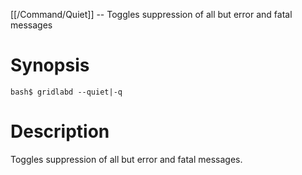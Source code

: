 [[/Command/Quiet]] -- Toggles suppression of all but error and fatal messages

# Synopsis

~~~
bash$ gridlabd --quiet|-q                                              
~~~

# Description

Toggles suppression of all but error and fatal messages.

